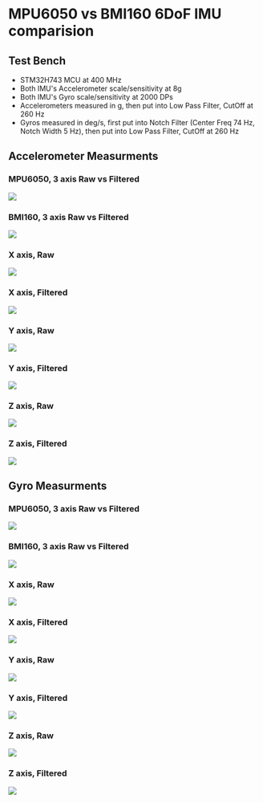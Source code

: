 # MPU6050 vs BMI160 6DoF IMU comparision

## Test Bench

* STM32H743 MCU at 400 MHz
* Both IMU's Accelerometer scale/sensitivity at 8g
* Both IMU's Gyro scale/sensitivity at 2000 DPs
* Accelerometers measured in g, then put into Low Pass Filter, CutOff at 260 Hz
* Gyros measured in deg/s, first put into Notch Filter (Center Freq 74 Hz, Notch Width 5 Hz), then put into Low Pass Filter, CutOff at 260 Hz

## Accelerometer Measurments

### MPU6050, 3 axis Raw vs Filtered
![](https://raw.githubusercontent.com/ibrahimcahit/VTVL/main/MATLAB%20Exports/Filter%20Tests/MPU6050%20vs%20BMI160/Accelerometer%20Raw%20vs%20LPF%20output/MPU6050%20500Hz%20Accelerometer%20Data%20-%20LPF%20at%20260%20Hz.png)

### BMI160, 3 axis Raw vs Filtered
![](https://raw.githubusercontent.com/ibrahimcahit/VTVL/main/MATLAB%20Exports/Filter%20Tests/MPU6050%20vs%20BMI160/Accelerometer%20Raw%20vs%20LPF%20output/BMI160%20500Hz%20Accelerometer%20Data%20-%20LPF%20at%20260%20Hz.png)

### X axis, Raw
![](https://raw.githubusercontent.com/ibrahimcahit/VTVL/main/MATLAB%20Exports/Filter%20Tests/MPU6050%20vs%20BMI160/Accelerometer%20Raw%20vs%20LPF%20output/BMI160%20%26%20MPU6050%20500Hz%20Accelerometer%20X%20Axis%20Data%20-%20RAW.png)

### X axis, Filtered
![](https://raw.githubusercontent.com/ibrahimcahit/VTVL/main/MATLAB%20Exports/Filter%20Tests/MPU6050%20vs%20BMI160/Accelerometer%20Raw%20vs%20LPF%20output/BMI160%20%26%20MPU6050%20500Hz%20Accelerometer%20X%20Axis%20Data%20-%20LPF%20at%20260%20Hz.png)

### Y axis, Raw
![](https://raw.githubusercontent.com/ibrahimcahit/VTVL/main/MATLAB%20Exports/Filter%20Tests/MPU6050%20vs%20BMI160/Accelerometer%20Raw%20vs%20LPF%20output/BMI160%20%26%20MPU6050%20500Hz%20Accelerometer%20Y%20Axis%20Data%20-%20RAW.png)

### Y axis, Filtered
![](https://raw.githubusercontent.com/ibrahimcahit/VTVL/main/MATLAB%20Exports/Filter%20Tests/MPU6050%20vs%20BMI160/Accelerometer%20Raw%20vs%20LPF%20output/BMI160%20%26%20MPU6050%20500Hz%20Accelerometer%20Y%20Axis%20Data%20-%20LPF%20at%20260%20Hz.png)

### Z axis, Raw
![](https://raw.githubusercontent.com/ibrahimcahit/VTVL/main/MATLAB%20Exports/Filter%20Tests/MPU6050%20vs%20BMI160/Accelerometer%20Raw%20vs%20LPF%20output/BMI160%20%26%20MPU6050%20500Hz%20Accelerometer%20Z%20Axis%20Data%20-%20RAW.png)

### Z axis, Filtered
![](https://raw.githubusercontent.com/ibrahimcahit/VTVL/main/MATLAB%20Exports/Filter%20Tests/MPU6050%20vs%20BMI160/Accelerometer%20Raw%20vs%20LPF%20output/BMI160%20%26%20MPU6050%20500Hz%20Accelerometer%20Z%20Axis%20Data%20-%20LPF%20at%20260%20Hz.png)

## Gyro Measurments

### MPU6050, 3 axis Raw vs Filtered
![](https://raw.githubusercontent.com/ibrahimcahit/VTVL/main/MATLAB%20Exports/Filter%20Tests/MPU6050%20vs%20BMI160/Gyro%20Raw%20vs%20NF%20and%20LPF%20output/MPU6050%20500Hz%20Gyro%20Data%20-%20LPF%20at%20265%20Hz.png)

### BMI160, 3 axis Raw vs Filtered
![](https://raw.githubusercontent.com/ibrahimcahit/VTVL/main/MATLAB%20Exports/Filter%20Tests/MPU6050%20vs%20BMI160/Gyro%20Raw%20vs%20NF%20and%20LPF%20output/BMI160%20500Hz%20Gyro%20Data%20-%20NF%20BW%20at%2074%20Hz%2C%20NW%20at%205%20Hz%2C%20LPF%20at%20256%20Hz.png)

### X axis, Raw
![](https://raw.githubusercontent.com/ibrahimcahit/VTVL/main/MATLAB%20Exports/Filter%20Tests/MPU6050%20vs%20BMI160/Gyro%20Raw%20vs%20NF%20and%20LPF%20output/BMI160%20%26%20MPU6050%20500Hz%20Gyro%20X%20Axis%20Data%20-%20RAW.png)

### X axis, Filtered
![](https://raw.githubusercontent.com/ibrahimcahit/VTVL/main/MATLAB%20Exports/Filter%20Tests/MPU6050%20vs%20BMI160/Gyro%20Raw%20vs%20NF%20and%20LPF%20output/BMI160%20%26%20MPU6050%20500Hz%20Gyro%20X%20Axis%20Data%20-%20NF%20BW%20at%2074%20Hz%2C%20NW%20at%205%20Hz%2C%20LPF%20at%20256%20Hz.png)

### Y axis, Raw
![](https://raw.githubusercontent.com/ibrahimcahit/VTVL/main/MATLAB%20Exports/Filter%20Tests/MPU6050%20vs%20BMI160/Gyro%20Raw%20vs%20NF%20and%20LPF%20output/BMI160%20%26%20MPU6050%20500Hz%20Gyro%20Y%20Axis%20Data%20-%20RAW.png)

### Y axis, Filtered
![](https://raw.githubusercontent.com/ibrahimcahit/VTVL/main/MATLAB%20Exports/Filter%20Tests/MPU6050%20vs%20BMI160/Gyro%20Raw%20vs%20NF%20and%20LPF%20output/BMI160%20%26%20MPU6050%20500Hz%20Gyro%20Y%20Axis%20Data%20-%20NF%20BW%20at%2074%20Hz%2C%20NW%20at%205%20Hz%2C%20LPF%20at%20256%20Hz.png)

### Z axis, Raw
![](https://raw.githubusercontent.com/ibrahimcahit/VTVL/main/MATLAB%20Exports/Filter%20Tests/MPU6050%20vs%20BMI160/Gyro%20Raw%20vs%20NF%20and%20LPF%20output/BMI160%20%26%20MPU6050%20500Hz%20Gyro%20Z%20Axis%20Data%20-%20RAW.png)

### Z axis, Filtered
![](https://raw.githubusercontent.com/ibrahimcahit/VTVL/main/MATLAB%20Exports/Filter%20Tests/MPU6050%20vs%20BMI160/Gyro%20Raw%20vs%20NF%20and%20LPF%20output/BMI160%20%26%20MPU6050%20500Hz%20Gyro%20Z%20Axis%20Data%20-%20NF%20BW%20at%2074%20Hz%2C%20NW%20at%205%20Hz%2C%20LPF%20at%20256%20Hz.png)
